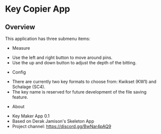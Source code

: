 # Key Copier App

## Overview

This application has three submenu items:
* Measure
- Use the left and right button to move around pins. 
- Use the up and down button to adjust the depth of the bitting. 
* Config
- There are currently two key formats to choose from: Kwikset (KW1) and Schalage (SC4). 
- The key name is reserved for future development of the file saving feature.
* About
- Key Maker App 0.1
- Based on Derak Jamison's Skeleton App
- Project channel: https://discord.gg/BwNar4pAQ9



